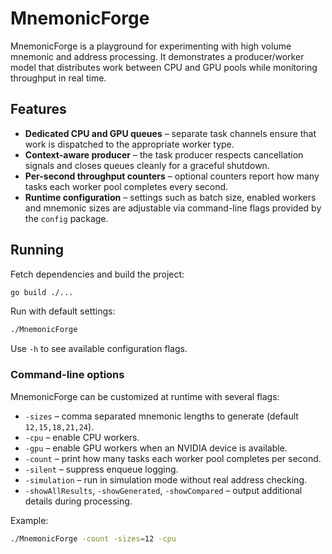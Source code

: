 # MnemonicForge

MnemonicForge is a playground for experimenting with high volume mnemonic and address processing. It demonstrates a producer/worker model that distributes work between CPU and GPU pools while monitoring throughput in real time.

## Features

- **Dedicated CPU and GPU queues** – separate task channels ensure that work is dispatched to the appropriate worker type.
- **Context-aware producer** – the task producer respects cancellation signals and closes queues cleanly for a graceful shutdown.
- **Per-second throughput counters** – optional counters report how many tasks each worker pool completes every second.
- **Runtime configuration** – settings such as batch size, enabled workers and mnemonic sizes are adjustable via command-line flags provided by the `config` package.

## Running

Fetch dependencies and build the project:

```bash
go build ./...
```

Run with default settings:

```bash
./MnemonicForge
```

Use `-h` to see available configuration flags.

### Command-line options

MnemonicForge can be customized at runtime with several flags:

- `-sizes` – comma separated mnemonic lengths to generate (default `12,15,18,21,24`).
- `-cpu` – enable CPU workers.
- `-gpu` – enable GPU workers when an NVIDIA device is available.
- `-count` – print how many tasks each worker pool completes per second.
- `-silent` – suppress enqueue logging.
- `-simulation` – run in simulation mode without real address checking.
- `-showAllResults`, `-showGenerated`, `-showCompared` – output additional details during processing.

Example:

```bash
./MnemonicForge -count -sizes=12 -cpu
```